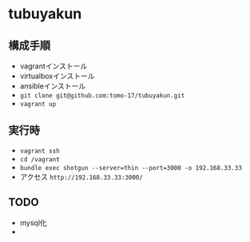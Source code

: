 # tubuyakun

## 構成手順
* vagrantインストール
* virtualboxインストール
* ansibleインストール
* `git clone git@github.com:tomo-17/tubuyakun.git`
* `vagrant up`

## 実行時
* `vagrant ssh`
* `cd /vagrant`
* `bundle exec shotgun --server=thin --port=3000 -o 192.168.33.33`
* アクセス `http://192.168.33.33:3000/`

## TODO
* mysql化
*
